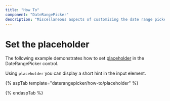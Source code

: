 ```yaml
---
title: "How To"
component: "DateRangePicker"
description: "Miscellaneous aspects of customizing the date range picker"
---
```


# Set the placeholder

The following example demonstrates how to set [placeholder](https://help.syncfusion.com/cr/aspnetcore-js2/Syncfusion.EJ2.Calendars.DateRangePicker.html#Syncfusion_EJ2_Calendars_DateRangePicker_Placeholder) in the DateRangePicker control.

Using `placeholder` you can display a short hint in the input element.

{% aspTab template="daterangepicker/how-to/placeholder" %}

{% endaspTab %}